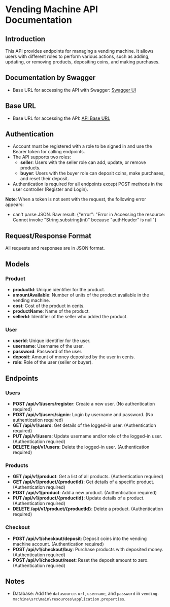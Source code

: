 # Vending Machine API Documentation

## Introduction
This API provides endpoints for managing a vending machine. It allows users with different roles to perform various actions, such as adding, updating, or removing products, depositing coins, and making purchases.

## Documentation by Swagger
- Base URL for accessing the API with Swagger: [Swagger UI](http://localhost:8080/swagger-ui/index.html#/)

## Base URL
- Base URL for accessing the API: [API Base URL](http://localhost:8080)

## Authentication
- Account must be registered with a role to be signed in and use the Bearer token for calling endpoints.
- The API supports two roles:
  - **seller**: Users with the seller role can add, update, or remove products.
  - **buyer**: Users with the buyer role can deposit coins, make purchases, and reset their deposit.
- Authentication is required for all endpoints except POST methods in the user controller (Register and Login).

**Note**: When a token is not sent with the request, the following error appears: 
- can't parse JSON. Raw result: {"error": "Error in Accessing the resource: Cannot invoke "String.substring(int)" because "authHeader" is null"}

## Request/Response Format
All requests and responses are in JSON format.

## Models
### Product
- **productId**: Unique identifier for the product.
- **amountAvailable**: Number of units of the product available in the vending machine.
- **cost**: Cost of the product in cents.
- **productName**: Name of the product.
- **sellerId**: Identifier of the seller who added the product.

### User
- **userId**: Unique identifier for the user.
- **username**: Username of the user.
- **password**: Password of the user.
- **deposit**: Amount of money deposited by the user in cents.
- **role**: Role of the user (seller or buyer).

## Endpoints
### Users
- **POST /api/v1/users/register**: Create a new user. (No authentication required)
- **POST /api/v1/users/signin**: Login by username and password. (No authentication required)
- **GET /api/v1/users**: Get details of the logged-in user. (Authentication required)
- **PUT /api/v1/users**: Update username and/or role of the logged-in user. (Authentication required)
- **DELETE /api/v1/users**: Delete the logged-in user. (Authentication required)

### Products
- **GET /api/v1/product**: Get a list of all products. (Authentication required)
- **GET /api/v1/product/{productId}**: Get details of a specific product. (Authentication required)
- **POST /api/v1/product**: Add a new product. (Authentication required)
- **PUT /api/v1/product/{productId}**: Update details of a product. (Authentication required)
- **DELETE /api/v1/product/{productId}**: Delete a product. (Authentication required)

### Checkout
- **POST /api/v1/checkout/deposit**: Deposit coins into the vending machine account. (Authentication required)
- **POST /api/v1/checkout/buy**: Purchase products with deposited money. (Authentication required)
- **POST /api/v1/checkout/reset**: Reset the deposit amount to zero. (Authentication required)

## Notes
- Database: Add the `datasource.url`, `username`, and `password` in `vending-machine\src\main\resources\application.properties`.
